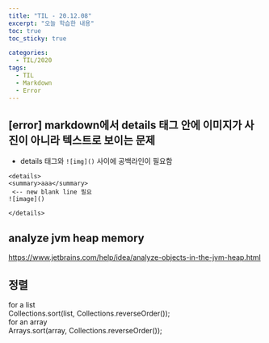 ```yaml
---
title: "TIL - 20.12.08"
excerpt: "오늘 학습한 내용"
toc: true
toc_sticky: true

categories:
  - TIL/2020
tags:
  - TIL
  - Markdown
  - Error
---
```


## [error] markdown에서 details 태그 안에 이미지가 사진이 아니라 텍스트로 보이는 문제

- details 태그와 `![img]()` 사이에 공백라인이 필요함  

```
<details>
<summary>aaa</summary>
 <-- new blank line 필요
![image]()

</details>
```


## analyze jvm heap memory
https://www.jetbrains.com/help/idea/analyze-objects-in-the-jvm-heap.html


## 정렬  
for a list  
Collections.sort(list, Collections.reverseOrder());  
for an array  
Arrays.sort(array, Collections.reverseOrder());

